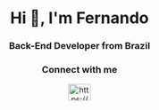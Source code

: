 <h1 align="center">Hi 👋, I'm Fernando</h1>
<h3 align="center">Back-End Developer from Brazil</h3>

<h3 align="center">Connect with me</h3>
<p align="center">
<a href="https://linkedin.com/in/https://www.linkedin.com/in/fernandogenerato/" target="blank"><img align="center" src="https://cdn.jsdelivr.net/npm/simple-icons@3.0.1/icons/linkedin.svg" alt="https://www.linkedin.com/in/fernandogenerato/" height="30" width="40" /></a>
</p>

